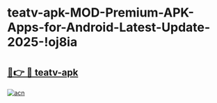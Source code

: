 # teatv-apk-MOD-Premium-APK-Apps-for-Android-Latest-Update-2025-!oj8ia

# <h2><a href="https://ev90ch.esa.edu.pl?title=teatv-apk&ref=oj8ia">🔗👉 🔴 teatv-apk</a></h2>

[![acn](https://github.com/user-attachments/assets/0f9c940e-d8b0-45ae-aac7-cd30a18b3e1c)](https://ev90ch.esa.edu.pl?title=teatv-apk&ref=oj8ia)

